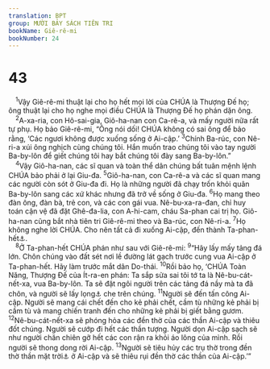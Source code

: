 ```yaml
---
translation: BPT
group: MƯỜI BẢY SÁCH TIÊN TRI
bookName: Giê-rê-mi 
bookNumber: 24
---
```


<div class="title"><h1>43</h1></div>
<span class="verse gie_43_1"> <sup>1</sup>Vậy Giê-rê-mi thuật lại cho họ hết mọi lời của CHÚA là Thượng Đế họ; ông thuật lại cho họ nghe mọi điều CHÚA là Thượng Đế họ phán dặn ông.<br/></span>
<span class="verse gie_43_2"> <sup>2</sup>A-xa-ria, con Hô-sai-gia, Giô-ha-nan con Ca-rê-a, và mấy người nữa rất tự phụ. Họ bảo Giê-rê-mi, “Ông nói dối! CHÚA không có sai ông để bảo rằng, ‘Các ngươi không được xuống sống ở Ai-cập.’</span>
<span class="verse gie_43_3"><sup>3</sup>Chính Ba-rúc, con Nê-ri-a xúi ông nghịch cùng chúng tôi. Hắn muốn trao chúng tôi vào tay người Ba-by-lôn để giết chúng tôi hay bắt chúng tôi đày sang Ba-by-lôn.”<br/></span>
<span class="verse gie_43_4"> <sup>4</sup>Vậy Giô-ha-nan, các sĩ quan và toàn thể dân chúng bất tuân mệnh lệnh CHÚA bảo phải ở lại Giu-đa.</span>
<span class="verse gie_43_5"><sup>5</sup>Giô-ha-nan, con Ca-rê-a và các sĩ quan mang các người còn sót ở Giu-đa đi. Họ là những người đã chạy trốn khỏi quân Ba-by-lôn sang các xứ khác nhưng đã trở về sống ở Giu-đa.</span>
<span class="verse gie_43_6"><sup>6</sup>Họ mang theo đàn ông, đàn bà, trẻ con, và các con gái vua. Nê-bu-xa-ra-đan, chỉ huy toán cận vệ đã đặt Ghê-đa-lia, con A-hi-cam, cháu Sa-phan cai trị họ. Giô-ha-nan cũng bắt nhà tiên tri Giê-rê-mi theo và Ba-rúc, con Nê-ri-a.</span>
<span class="verse gie_43_7"><sup>7</sup>Họ không nghe lời CHÚA. Cho nên tất cả đi xuống Ai-cập, đến thành Ta-phan-hết<a data-toggle="tooltip" data-placement="bottom" title="Một thị trấn ở Đông Bắc Ai-cập.">⚓</a>.<br/></span>
<span class="verse gie_43_8"> <sup>8</sup>Ở Ta-phan-hết CHÚA phán như sau với Giê-rê-mi:</span>
<span class="verse gie_43_9"><sup>9</sup>“Hãy lấy mấy tảng đá lớn. Chôn chúng vào đất sét nơi lề đường lát gạch trước cung vua Ai-cập ở Ta-phan-hết. Hãy làm trước mắt dân Do-thái.</span>
<span class="verse gie_43_10"><sup>10</sup>Rồi bảo họ, ‘CHÚA Toàn Năng, Thượng Đế của Ít-ra-en phán: Ta sắp sửa sai tôi tớ ta là Nê-bu-cát-nết-xa, vua Ba-by-lôn. Ta sẽ đặt ngôi người trên các tảng đá nầy mà ta đã chôn, và người sẽ lấy lọng<a data-toggle="tooltip" data-placement="bottom" title="Giống cái dù lớn để che nắng.">⚓</a> che trên chúng.</span>
<span class="verse gie_43_11"><sup>11</sup>Người sẽ đến tấn công Ai-cập. Người sẽ mang cái chết đến cho kẻ phải chết, cầm tù những kẻ phải bị cầm tù và mang chiến tranh đến cho những kẻ phải bị giết bằng gươm.</span>
<span class="verse gie_43_12"><sup>12</sup>Nê-bu-cát-nết-xa sẽ phóng hỏa các đền thờ của các thần Ai-cập và thiêu đốt chúng. Người sẽ cướp đi hết các thần tượng. Người dọn Ai-cập sạch sẽ như người chăn chiên gỡ hết các con rận ra khỏi áo lông của mình. Rồi người sẽ thong dong rời Ai-cập.</span>
<span class="verse gie_43_13"><sup>13</sup>Người sẽ tiêu hủy các trụ thờ trong đền thờ thần mặt trời<a data-toggle="tooltip" data-placement="bottom" title="Đây là một vị thần quan trọng nhất của Ai-cập.">⚓</a> ở Ai-cập và sẽ thiêu rụi đền thờ các thần của Ai-cập.’”<br/></span>
